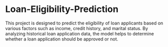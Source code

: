 # Loan-Eligibility-Prediction
This project is designed to predict the eligibility of loan applicants based on various factors such as income, credit history, and marital status. By analyzing historical loan application data, the model helps to determine whether a loan application should be approved or not.
